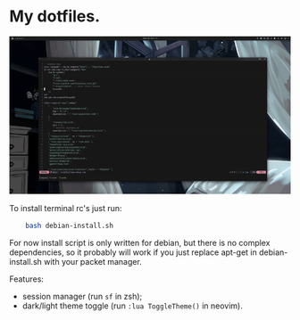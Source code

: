 # My dotfiles.

![](https://github.com/Seyves/.dotfiles/blob/main/showcase.gif)

To install terminal rc's just run:
```bash
    bash debian-install.sh
```

For now install script is only written for debian, but there is no complex dependencies, so it probably will work if you just replace apt-get in debian-install.sh with your packet manager.

Features:
- session manager (run `sf` in zsh);
- dark/light theme toggle (run `:lua ToggleTheme()` in neovim).
